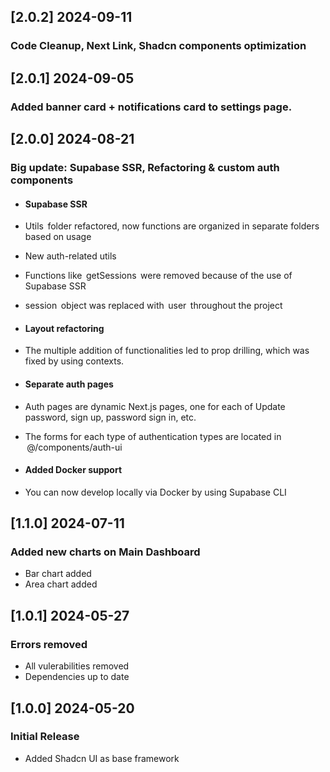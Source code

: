 ## [2.0.2] 2024-09-11

### Code Cleanup, Next Link, Shadcn components optimization

## [2.0.1] 2024-09-05

### Added banner card + notifications card to settings page. 

## [2.0.0] 2024-08-21

### Big update: Supabase SSR, Refactoring & custom auth components

- #### Supabase SSR
- Utils ⁠ folder refactored, now functions are organized in separate folders based on usage
- ⁠New auth-related utils
- ⁠Functions like ⁠ getSessions ⁠ were removed because of the use of Supabase SSR
- session ⁠ object was replaced with ⁠ user ⁠ throughout the project

- #### Layout refactoring
- ⁠The multiple addition of functionalities led to prop drilling, which was fixed by using contexts.

- #### Separate auth pages
- ⁠Auth pages are dynamic Next.js pages, one for each of Update password, sign up, password sign in, etc.
- ⁠The forms for each type of authentication types are located in ⁠ @/components/auth-ui 

- #### Added Docker support
- You can now develop locally via Docker by using Supabase CLI

## [1.1.0] 2024-07-11

### Added new charts on Main Dashboard

- Bar chart added
- Area chart added

## [1.0.1] 2024-05-27

### Errors removed

- All vulerabilities removed
- Dependencies up to date

## [1.0.0] 2024-05-20

### Initial Release

- Added Shadcn UI as base framework